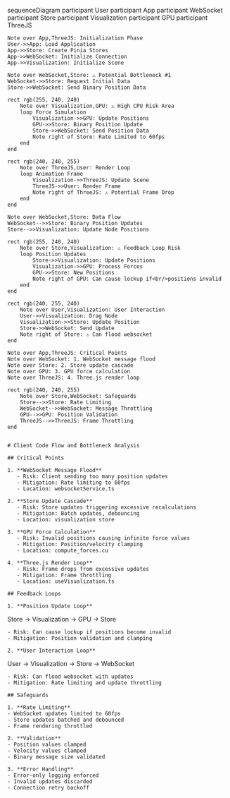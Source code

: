 sequenceDiagram
    participant User
    participant App
    participant WebSocket
    participant Store
    participant Visualization
    participant GPU
    participant ThreeJS
    
    Note over App,ThreeJS: Initialization Phase
    User->>App: Load Application
    App->>Store: Create Pinia Stores
    App->>WebSocket: Initialize Connection
    App->>Visualization: Initialize Scene
    
    Note over WebSocket,Store: ⚠️ Potential Bottleneck #1
    WebSocket->>Store: Request Initial Data
    Store->>WebSocket: Send Binary Position Data
    
    rect rgb(255, 240, 240)
        Note over Visualization,GPU: ⚠️ High CPU Risk Area
        loop Force Simulation
            Visualization->>GPU: Update Positions
            GPU->>Store: Binary Position Update
            Store->>WebSocket: Send Position Data
            Note right of Store: Rate Limited to 60fps
        end
    end
    
    rect rgb(240, 240, 255)
        Note over ThreeJS,User: Render Loop
        loop Animation Frame
            Visualization->>ThreeJS: Update Scene
            ThreeJS->>User: Render Frame
            Note right of ThreeJS: ⚠️ Potential Frame Drop
        end
    end
    
    Note over WebSocket,Store: Data Flow
    WebSocket-->>Store: Binary Position Updates
    Store-->>Visualization: Update Node Positions
    
    rect rgb(255, 240, 240)
        Note over Store,Visualization: ⚠️ Feedback Loop Risk
        loop Position Updates
            Store->>Visualization: Update Positions
            Visualization->>GPU: Process Forces
            GPU->>Store: New Positions
            Note right of GPU: Can cause lockup if<br/>positions invalid
        end
    end
    
    rect rgb(240, 255, 240)
        Note over User,Visualization: User Interaction
        User->>Visualization: Drag Node
        Visualization->>Store: Update Position
        Store->>WebSocket: Send Update
        Note right of Store: ⚠️ Can flood websocket
    end
    
    Note over App,ThreeJS: Critical Points
    Note over WebSocket: 1. WebSocket message flood
    Note over Store: 2. Store update cascade
    Note over GPU: 3. GPU force calculation
    Note over ThreeJS: 4. Three.js render loop
    
    rect rgb(240, 240, 255)
        Note over Store,WebSocket: Safeguards
        Store-->>Store: Rate Limiting
        WebSocket-->>WebSocket: Message Throttling
        GPU-->>GPU: Position Validation
        ThreeJS-->>ThreeJS: Frame Throttling
    end
```

# Client Code Flow and Bottleneck Analysis

## Critical Points

1. **WebSocket Message Flood**
   - Risk: Client sending too many position updates
   - Mitigation: Rate limiting to 60fps
   - Location: websocketService.ts

2. **Store Update Cascade**
   - Risk: Store updates triggering excessive recalculations
   - Mitigation: Batch updates, debouncing
   - Location: visualization store

3. **GPU Force Calculation**
   - Risk: Invalid positions causing infinite force values
   - Mitigation: Position/velocity clamping
   - Location: compute_forces.cu

4. **Three.js Render Loop**
   - Risk: Frame drops from excessive updates
   - Mitigation: Frame throttling
   - Location: useVisualization.ts

## Feedback Loops

1. **Position Update Loop**
   ```
   Store -> Visualization -> GPU -> Store
   ```
   - Risk: Can cause lockup if positions become invalid
   - Mitigation: Position validation and clamping

2. **User Interaction Loop**
   ```
   User -> Visualization -> Store -> WebSocket
   ```
   - Risk: Can flood websocket with updates
   - Mitigation: Rate limiting and update throttling

## Safeguards

1. **Rate Limiting**
   - WebSocket updates limited to 60fps
   - Store updates batched and debounced
   - Frame rendering throttled

2. **Validation**
   - Position values clamped
   - Velocity values clamped
   - Binary message size validated

3. **Error Handling**
   - Error-only logging enforced
   - Invalid updates discarded
   - Connection retry backoff
